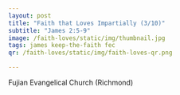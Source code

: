 ```yaml
---
layout: post
title: "Faith that Loves Impartially (3/10)"
subtitle: "James 2:5-9"
image: /faith-loves/static/img/thumbnail.jpg
tags: james keep-the-faith fec
qr: /faith-loves/static/img/faith-loves-qr.png

---
```

Fujian Evangelical Church (Richmond)
